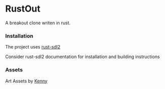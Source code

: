 # RustOut

A breakout clone writen in rust.

### Installation

The project uses [rust-sdl2](https://github.com/Rust-SDL2/rust-sdl2)

Consider rust-sdl2 documentation for installation and building instructions

### Assets

Art Assets by [Kenny](https://www.kenney.nl/assets)